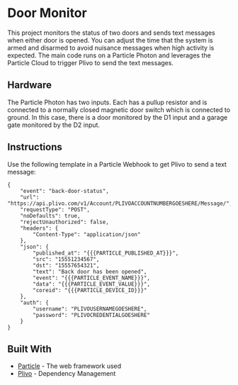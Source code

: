 # Door Monitor

This project monitors the status of two doors and sends text messages when either door is opened. You can adjust the time that the system is armed and disarmed to avoid nuisance messages when high activity is expected. The main code runs on a Particle Photon and leverages the Particle Cloud to trigger Plivo to send the text messages.

## Hardware

The Particle Photon has two inputs. Each has a pullup resistor and is connected to a normally closed magnetic door switch which is connected to ground. In this case, there is a door monitored by the D1 input and a garage gate monitored by the D2 input.

## Instructions

Use the following template in a Particle Webhook to get Plivo to send a text message:

```
{
    "event": "back-door-status",
    "url": "https://api.plivo.com/v1/Account/PLIVOACCOUNTNUMBERGOESHERE/Message/",
    "requestType": "POST",
    "noDefaults": true,
    "rejectUnauthorized": false,
    "headers": {
        "Content-Type": "application/json"
    },
    "json": {
        "published_at": "{{{PARTICLE_PUBLISHED_AT}}}",
        "src": "15551234567",
        "dst": "15557654321",
        "text": "Back door has been opened",
        "event": "{{{PARTICLE_EVENT_NAME}}}",
        "data": "{{{PARTICLE_EVENT_VALUE}}}",
        "coreid": "{{{PARTICLE_DEVICE_ID}}}"
    },
    "auth": {
        "username": "PLIVOUSERNAMEGOESHERE",
        "password": "PLIVOCREDENTIALGOESHERE"
    }
}
```

## Built With

* [Particle](https://www.particle.io/) - The web framework used
* [Plivo](https://maven.apache.org/) - Dependency Management